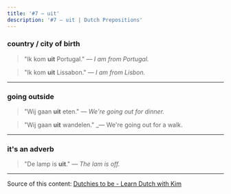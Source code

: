 ```yaml
---
title: '#7 — uit'
description: '#7 — uit | Dutch Prepositions'
---
```


### country / city of birth

> "Ik kom **uit** Portugal."
> _— I am from Portugal._

> "Ik kom **uit** Lissabon."
> _— I am from Lisbon._

---

### going outside

> "Wij gaan **uit** eten."
> _— We're going out for dinner._

> "Wij gaan **uit** wandelen."
> \_— We're going out for a walk.

---

### it's an adverb

> "De lamp is **uit**."
> _— The lam is off._

---

Source of this content: [Dutchies to be - Learn Dutch with Kim](https://youtu.be/e8AMmLI03qE)
